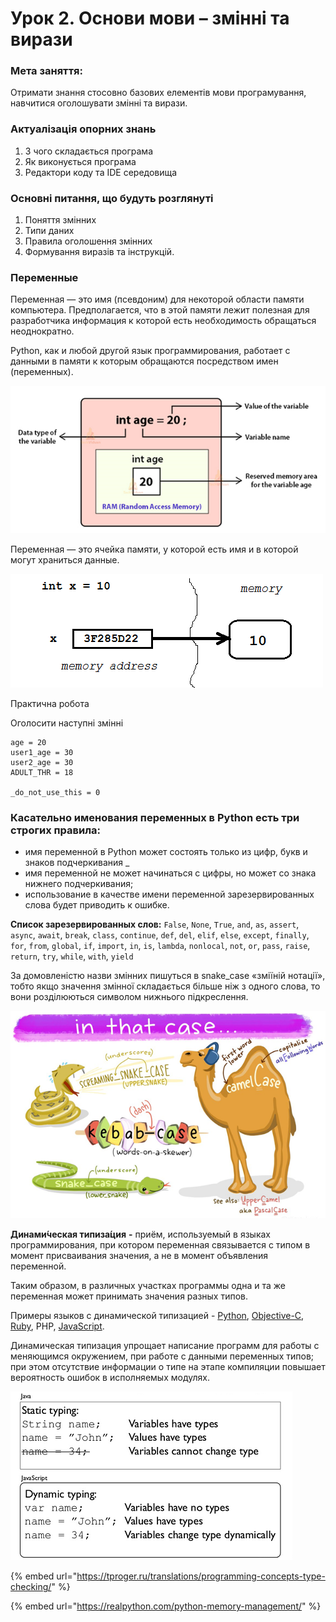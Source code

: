 # Урок 2. Основи мови – змінні та вирази

### **Мета** заняття:

Отримати знання стосовно базових елементів мови програмування, навчитися оголошувати змінні та вирази.

### Актуалізація опорних знань

1. З чого складається програма
2. Як виконується програма
3. Редактори коду та IDE середовища

### Основні питання, що будуть розглянуті

1. Поняття змінних
2. Типи даних
3. Правила оголошення змінних
4. Формування виразів та інструкцій.

### Переменные

Переменная — это имя \(псевдоним\) для некоторой области памяти компьютера. Предполагается, что в этой памяти лежит полезная для разработчика информация к которой есть необходимость обращаться неоднократно.

Python, как и любой другой язык программирования, работает с данными в памяти к которым обращаются посредством имен \(переменных\).

![](../../.gitbook/assets/image%20%2893%29.png)

Переменная — это ячейка памяти, у которой есть имя и в которой могут храниться данные.

![](../../.gitbook/assets/image%20%2892%29.png)

Практична робота

Оголосити наступні змінні

```text
age = 20
user1_age = 30
user2_age = 30
ADULT_THR = 18

_do_not_use_this = 0
```

### Касательно именования переменных в Python есть три строгих правила:

* имя переменной в Python может состоять только из цифр, букв и знаков подчеркивания \_ 
* имя переменной не может начинаться с цифры, но может со знака нижнего подчеркивания; 
* использование в качестве имени переменной зарезервированных слова будет приводить к ошибке.

**Список зарезервированных слов:** `False`, `None`, `True`, `and`, `as`, `assert`, `async`, `await`, `break`, `class`, `continue`, `def`, `del`, `elif`, `else`, `except`, `finally`, `for`, `from`, `global`, `if`, `import`, `in`, `is`, `lambda`, `nonlocal`, `not`, `or`, `pass`, `raise`, `return`, `try`, `while`, `with`, `yield`

За домовленістю назви змінних пишуться в snake\_case «зміїній нотації», тобто якщо значення змінної складається більше ніж з одного слова, то вони розділюються символом нижнього підкреслення.

![](../../.gitbook/assets/image%20%2883%29.png)

**Динами́ческая типиза́ция** **-** приём, используемый в языках программирования, при котором переменная связывается с типом в момент присваивания значения, а не в момент объявления переменной.

Таким образом, в различных участках программы одна и та же переменная может принимать значения разных типов.

Примеры языков с динамической типизацией - [Python](https://ru.wikipedia.org/wiki/Python), [Objective-C](https://ru.wikipedia.org/wiki/Objective-C), [Ruby](https://ru.wikipedia.org/wiki/Ruby), PHP,  [JavaScript](https://ru.wikipedia.org/wiki/JavaScript).

Динамическая типизация упрощает написание программ для работы с меняющимся окружением, при работе с данными переменных типов; при этом отсутствие информации о типе на этапе компиляции повышает вероятность ошибок в исполняемых модулях.

![](../../.gitbook/assets/image%20%2889%29.png)

{% embed url="https://tproger.ru/translations/programming-concepts-type-checking/" %}

{% embed url="https://realpython.com/python-memory-management/" %}

